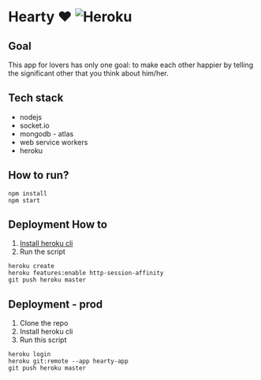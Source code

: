 # Hearty ❤ ![Heroku](https://pyheroku-badge.herokuapp.com/?app=hearty-app&style=flat-square)


##  Goal

This app for lovers has only one goal: to make each other happier by telling the significant other that you think about him/her.


## Tech stack

- nodejs
- socket.io
- mongodb - atlas
- web service workers
- heroku

## How to run?

```
npm install
npm start
```

## Deployment How to

1. [Install heroku cli](https://devcenter.heroku.com/articles/heroku-cli#download-and-install)
2. Run the script

```
heroku create
heroku features:enable http-session-affinity
git push heroku master
```

## Deployment - prod

1. Clone the repo
2. Install heroku cli
3. Run this script

```
heroku login
heroku git:remote --app hearty-app
git push heroku master
```
